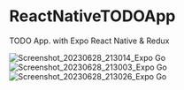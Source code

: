 # ReactNativeTODOApp
TODO App. with Expo React Native &amp; Redux


![Screenshot_20230628_213014_Expo Go](https://github.com/mfardogan/ReactNativeTODOApp/assets/23241672/ed124e69-a2d0-4109-b612-8160f40df694)
![Screenshot_20230628_213003_Expo Go](https://github.com/mfardogan/ReactNativeTODOApp/assets/23241672/7b4bc48c-d369-4c3c-88c4-af024883eee9)
![Screenshot_20230628_213026_Expo Go](https://github.com/mfardogan/ReactNativeTODOApp/assets/23241672/6dce0cd7-52fe-4a2c-a92e-ae267cdde7d3)
